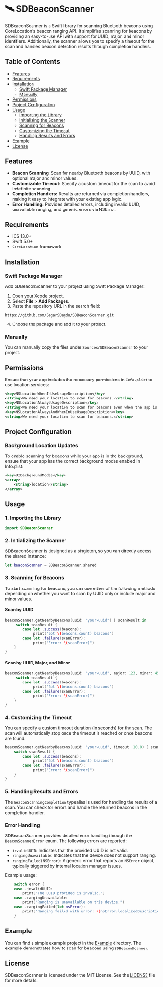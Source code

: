 # 🛰️ SDBeaconScanner


SDBeaconScanner is a Swift library for scanning Bluetooth beacons using CoreLocation's beacon ranging API. It simplifies scanning for beacons by providing an easy-to-use API with support for UUID, major, and minor identifiers. Additionally, the scanner allows you to specify a timeout for the scan and handles beacon detection results through completion handlers.

## Table of Contents

- [Features](#features)
- [Requirements](#requirements)
- [Installation](#installation)
    - [Swift Package Manager](#swift-package-manager)
    - [Manually](#manually)
- [Permissions](#permissions)
- [Project Configuration](#project-configuration)
- [Usage](#usage)
    - [Importing the Library](#1-importing-the-library)
    - [Initializing the Scanner](#2-initializing-the-scanner)
    - [Scanning for Beacons](#3-scanning-for-beacons)
    - [Customizing the Timeout](#4-customizing-the-timeout)
    - [Handling Results and Errors](#5-handling-results-and-errors)
- [Example](#example)
- [License](#license)

## Features

- **Beacon Scanning:** Scan for nearby Bluetooth beacons by UUID, with optional major and minor values.
- **Customizable Timeout:** Specify a custom timeout for the scan to avoid indefinite scanning.
- **Completion Handlers:** Results are returned via completion handlers, making it easy to integrate with your existing app logic.
- **Error Handling:** Provides detailed errors, including invalid UUID, unavailable ranging, and generic errors via NSError.

## Requirements

- iOS 13.0+
- Swift 5.0+
- `CoreLocation` framework

## Installation

### Swift Package Manager

Add SDBeaconScanner to your project using Swift Package Manager:

1. Open your Xcode project.
2. Select **File** > **Add Packages**.
3. Paste the repository URL in the search field:
```
https://github.com/SagarSDagdu/SDBeaconScanner.git
```
4. Choose the package and add it to your project.

### Manually

You can manually copy the files under `Sources/SDBeaconScanner` to your project.

## Permissions
Ensure that your app includes the necessary permissions in `Info.plist` to use location services:

```xml
<key>NSLocationWhenInUseUsageDescription</key>
<string>We need your location to scan for beacons.</string>
<key>NSLocationAlwaysUsageDescription</key>
<string>We need your location to scan for beacons even when the app is in the background.</string>
<key>NSLocationAlwaysAndWhenInUseUsageDescription</key>
<string>We need your location to scan for beacons.</string>
```

## Project Configuration

### Background Location Updates
To enable scanning for beacons while your app is in the background, ensure that your app has the correct background modes enabled in Info.plist:

```xml
<key>UIBackgroundModes</key>
<array>
    <string>location</string>
</array>
```

## Usage

### 1. Importing the Library

```swift
import SDBeaconScanner
```

### 2. Initializing the Scanner

SDBeaconScanner is designed as a singleton, so you can directly access the shared instance:

```swift
let beaconScanner = SDBeaconScanner.shared
```

### 3. Scanning for Beacons

To start scanning for beacons, you can use either of the following methods depending on whether you want to scan by UUID only or include major and minor values.

#### Scan by UUID

```swift
beaconScanner.getNearbyBeacons(uuid: "your-uuid") { scanResult in
     switch scanResult {
        case let .success(beacons):
             print("Got \(beacons.count) beacons")
        case let .failure(scanError):
             print("Error: \(scanError)")
    }
}
```

#### Scan by UUID, Major, and Minor

```swift
beaconScanner.getNearbyBeacons(uuid: "your-uuid", major: 123, minor: 456) { scanResult in
     switch scanResult {
        case let .success(beacons):
             print("Got \(beacons.count) beacons")
        case let .failure(scanError):
             print("Error: \(scanError)")
    }
}
```

### 4. Customizing the Timeout

You can specify a custom timeout duration (in seconds) for the scan. The scan will automatically stop once the timeout is reached or once beacons are found.

```swift
beaconScanner.getNearbyBeacons(uuid: "your-uuid", timeout: 10.0) { scanResult in
    switch scanResult {
        case let .success(beacons):
             print("Got \(beacons.count) beacons")
        case let .failure(scanError):
             print("Error: \(scanError)")
    }
}
```

### 5. Handling Results and Errors

The `BeaconScanningCompletion` typealias is used for handling the results of a scan. You can check for errors and handle the returned beacons in the completion handler.

### Error Handling

SDBeaconScanner provides detailed error handling through the `BeaconScannerError` enum. The following errors are reported:

- `invalidUUID`: Indicates that the provided UUID is not valid.
- `rangingUnavailable`: Indicates that the device does not support ranging.
- `rangingFailed(NSError)`: A generic error that reports an `NSError` object, typically triggered by internal location manager issues.

Example usage:

```swift
    switch error {
    case .invalidUUID:
        print("The UUID provided is invalid.")
    case .rangingUnavailable:
        print("Ranging is unavailable on this device.")
    case .rangingFailed(let nsError):
        print("Ranging failed with error: \(nsError.localizedDescription)")
    }
```

## Example

You can find a simple example project in the [Example](/Example) directory. The example demonstrates how to scan for beacons using `SDBeaconScanner`.

## License

SDBeaconScanner is licensed under the MIT License. See the [LICENSE](LICENSE) file for more details.
